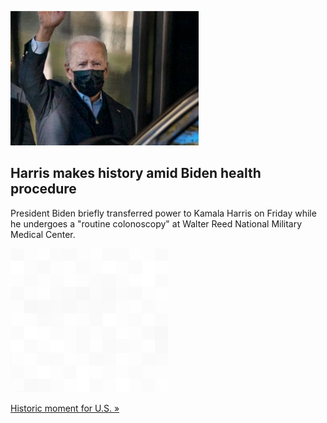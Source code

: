 
![Harris makes history amid Biden health procedure](./20211119175842.png)
## Harris makes history amid Biden health procedure

President Biden briefly transferred power to Kamala Harris on Friday while he undergoes a "routine colonoscopy" at Walter Reed National Military Medical Center.

![pic](../square_bg.png)

[Historic moment for U.S. »](https://www.yahoo.com/news/biden-briefly-transfers-power-to-harris-making-her-the-first-woman-in-us-history-to-hold-the-presidency-153553211.html)
